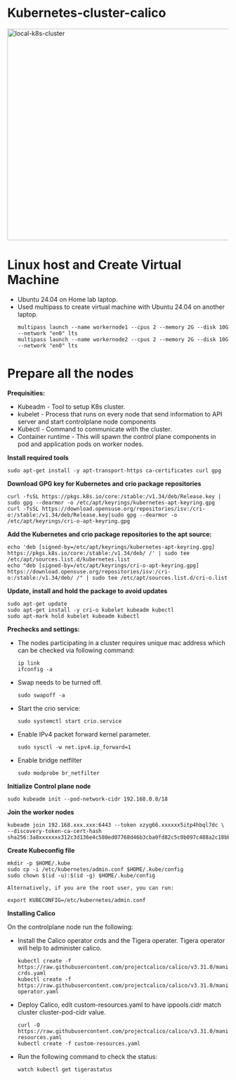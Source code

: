 # Kubernetes-cluster-calico

<img width="761" height="481" alt="local-k8s-cluster" src="https://github.com/user-attachments/assets/9e9a1d44-2be6-4ba6-a518-bd73f4f3a3de" />

# Linux host and Create Virtual Machine

* Ubuntu 24.04 on Home lab laptop.
* Used multipass to create virtual machine with Ubuntu 24.04 on another laptop.
  ```
  multipass launch --name workernode1 --cpus 2 --memory 2G --disk 10G --network "en0" lts
  multipass launch --name workernode2 --cpus 2 --memory 2G --disk 10G --network "en0" lts
  ```
# Prepare all the nodes
**Prequisities:**
* Kubeadm - Tool to setup K8s cluster.
* kubelet - Process that runs on every node that send information to API server and start controlplane node components
* Kubectl - Command to communicate with the cluster.
* Container runtime - This will spawn the control plane components in pod and application pods on worker nodes.


**Install required tools**
  ```
  sudo apt-get install -y apt-transport-https ca-certificates curl gpg
  ```
**Download GPG key for Kubernetes and crio package repositories**
  ```
  curl -fsSL https://pkgs.k8s.io/core:/stable:/v1.34/deb/Release.key | sudo gpg --dearmor -o /etc/apt/keyrings/kubernetes-apt-keyring.gpg
  curl -fsSL https://download.opensuse.org/repositories/isv:/cri-o:/stable:/v1.34/deb/Release.key|sudo gpg --dearmor -o /etc/apt/keyrings/cri-o-apt-keyring.gpg
  ```
**Add the Kubernetes and crio package repositories to the apt source:**
  ```
  echo 'deb [signed-by=/etc/apt/keyrings/kubernetes-apt-keyring.gpg] https://pkgs.k8s.io/core:/stable:/v1.34/deb/ /' | sudo tee /etc/apt/sources.list.d/kubernetes.list
  echo "deb [signed-by=/etc/apt/keyrings/cri-o-apt-keyring.gpg] https://download.opensuse.org/repositories/isv:/cri-o:/stable:/v1.34/deb/ /" | sudo tee /etc/apt/sources.list.d/cri-o.list
  ```
**Update, install and hold the package to avoid updates**
  ```  
  sudo apt-get update
  sudo apt-get install -y cri-o kubelet kubeadm kubectl
  sudo apt-mark hold kubelet kubeadm kubectl
  ```


**Prechecks and settings:**
* The nodes participating in a cluster requires unique mac address which can be checked via following command:
  ```
  ip link
  ifconfig -a
  ```
* Swap needs to be turned off.
  ```
  sudo swapoff -a
  ```
* Start the crio service:
  ```
  sudo systemctl start crio.service
  ```
* Enable IPv4 packet forward kernel parameter.
  ```
  sudo sysctl -w net.ipv4.ip_forward=1
  ```
* Enable bridge netfilter
  ```
  sudo modprobe br_netfilter
  ```

**Initialize Control plane node**
```
sudo kubeadm init --pod-network-cidr 192.168.0.0/18
```

**Join the worker nodes**
```
kubeadm join 192.168.xxx.xxx:6443 --token xzyg66.xxxxxx5itp4hbql7dc \
--discovery-token-ca-cert-hash sha256:3a8xxxxxxx312c3d136e4c580ed07768d46b3cba0fd82c5c0b097c488a2c18bb82e
```

**Create Kubeconfig file**
```
mkdir -p $HOME/.kube
sudo cp -i /etc/kubernetes/admin.conf $HOME/.kube/config
sudo chown $(id -u):$(id -g) $HOME/.kube/config

Alternatively, if you are the root user, you can run:

export KUBECONFIG=/etc/kubernetes/admin.conf
```

**Installing Calico**

On the controlplane node run the following:

* Install the Calico operator crds and the Tigera operater. Tigera operator will help to administer calico.
  ```
  kubectl create -f https://raw.githubusercontent.com/projectcalico/calico/v3.31.0/manifests/operator-crds.yaml
  kubectl create -f https://raw.githubusercontent.com/projectcalico/calico/v3.31.0/manifests/tigera-operator.yaml
  ```
* Deploy Calico, edit custom-resources.yaml to have ippools.cidr match cluster cluster-pod-cidr value.
  ```
  curl -O https://raw.githubusercontent.com/projectcalico/calico/v3.31.0/manifests/custom-resources.yaml
  kubectl create -f custom-resources.yaml
  ```
* Run the following command to check the status:
  ```
  watch kubectl get tigerastatus
  ```

